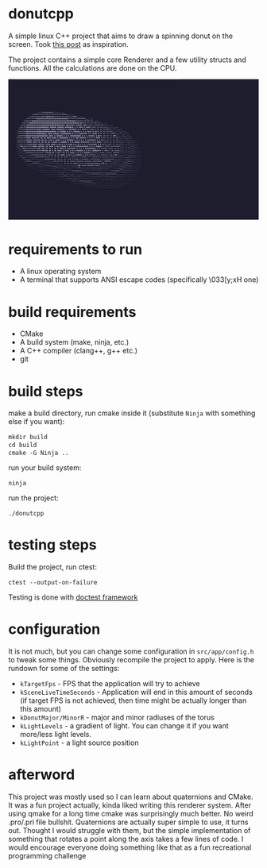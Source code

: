 # donutcpp

A simple linux C++ project that aims to draw a spinning donut on the screen. Took [this post](https://www.a1k0n.net/2011/07/20/donut-math.html) as inspiration.  

The project contains a simple core Renderer and a few utility structs and functions. All the calculations are done on the CPU.

![donut in the terminal demonstration](misc/donut.gif)

# requirements to run

 - A linux operating system
 - A terminal that supports ANSI escape codes (specifically \033[y;xH one)

# build requirements

 - CMake
 - A build system (make, ninja, etc.)
 - A C++ compiler (clang++, g++ etc.)
 - git

# build steps

make a build directory, run cmake inside it (substitute `Ninja` with something else if you want):

```
mkdir build
cd build
cmake -G Ninja ..
```

run your build system:

```
ninja
```

run the project:

```
./donutcpp
```

# testing steps

Build the project, run ctest:

```
ctest --output-on-failure
```

Testing is done with [doctest framework](https://github.com/doctest/doctest)

# configuration

It is not much, but you can change some configuration in `src/app/config.h` to tweak some things. Obviously recompile the project to apply. Here is the rundown for some of the settings:

 - `kTargetFps` - FPS that the application will try to achieve
 - `kSceneLiveTimeSeconds` - Application will end in this amount of seconds (if target FPS is not achieved, then time might be actually longer than this amount)
 - `kDonutMajor/MinorR` - major and minor radiuses of the torus
 - `kLightLevels` - a gradient of light. You can change it if you want more/less light levels.
 - `kLightPoint` - a light source position

# afterword

This project was mostly used so I can learn about quaternions and CMake. It was a fun project actually, kinda liked writing this renderer system. After using qmake for a long time cmake was surprisingly much better. No weird .pro/.pri file bullshit. Quaternions are actually super simple to use, it turns out. Thought I would struggle with them, but the simple implementation of something that rotates a point along the axis takes a few lines of code. I would encourage everyone doing something like that as a fun recreational programming challenge
